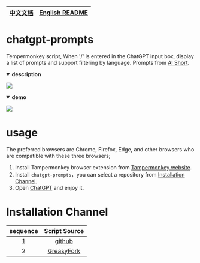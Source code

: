 | [中文文档](./README.md) | [English README](./README_EN.md) |
| --- | --- |


# chatgpt-prompts

Tempermonkey script, When '/' is entered in the ChatGPT input box, display a list of prompts and support filtering by language. Prompts from [AI Short](https://www.aishort.top/).

<details open>
  <summary style='cursor: pointer'><strong>description</strong></summary>

![](https://cdn.jsdelivr.net/gh/linyimin0812/chatgpt-prompts@v1.0.0/assets/desc.png)
</details>

<details open>
  <summary style='cursor: pointer'><strong>demo</strong></summary>

![](https://cdn.jsdelivr.net/gh/linyimin0812/chatgpt-prompts@v1.0.0/assets/usage.gif)
</details>



# usage

The preferred browsers are Chrome, Firefox, Edge, and other browsers who are compatible with these three browsers;

1. Install Tampermonkey browser extension from [ Tampermonkey website](https://www.tampermonkey.net/).
2. Install `chatgpt-prompts`，you can select a repository from [Installation Channel](#Installation-Channel).
3. Open [ChatGPT](https://chat.openai.com/) and enjoy it.


# Installation Channel

| sequence | Script Source |
| :---: | :---: |
| 1 | [github](https://raw.githubusercontent.com/linyimin0812/chatgpt-prompts/v1.0.0/chatgpt-prompt.user.js) |
| 2 | [GreasyFork](https://raw.githubusercontent.com/linyimin0812/chatgpt-prompts/v1.0.0/chatgpt-prompt.user.js) |


